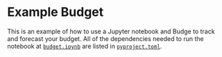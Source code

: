 # Example Budget

This is an example of how to use a Jupyter notebook and Budge to track and
forecast your budget. All of the dependencies needed to run the notebook at
[`budget.ipynb`][nb] are listed in [`pyproject.toml`][toml].

[nb]: ./budget.ipynb
[toml]: ./pyproject.toml
